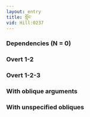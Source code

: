 ```yaml
---
layout: entry
title: གློང་
vid: Hill:0237
---
```

### Dependencies (N = 0)


### Overt 1-2


### Overt 1-2-3


### With oblique arguments


### With unspecified obliques
